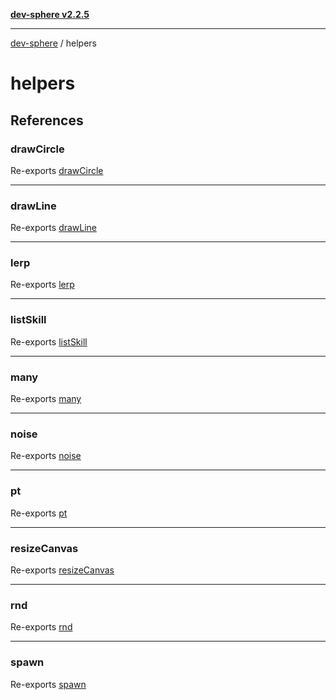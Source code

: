 [**dev-sphere v2.2.5**](../README.md)

***

[dev-sphere](../modules.md) / helpers

# helpers

## References

### drawCircle

Re-exports [drawCircle](Spider/drawCircle.helper/functions/drawCircle.md)

***

### drawLine

Re-exports [drawLine](Spider/drawLine.helper/functions/drawLine.md)

***

### lerp

Re-exports [lerp](Spider/lerp.helper/functions/lerp.md)

***

### listSkill

Re-exports [listSkill](Skills/listSkill/variables/listSkill.md)

***

### many

Re-exports [many](Spider/many.helper/functions/many.md)

***

### noise

Re-exports [noise](Spider/noise.helper/functions/noise.md)

***

### pt

Re-exports [pt](Spider/pt.helper/functions/pt.md)

***

### resizeCanvas

Re-exports [resizeCanvas](Spider/resizeCanvas.helper/functions/resizeCanvas.md)

***

### rnd

Re-exports [rnd](Spider/rdn.helper/functions/rnd.md)

***

### spawn

Re-exports [spawn](Spider/spawn.helper/functions/spawn.md)
